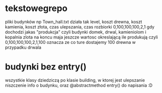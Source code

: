 # tekstowegrepo

pliki budynków np
Town_hall.txt działa tak
level, koszt drewna, koszt kamienia, koszt złota, czas ulepszania, czas rozbiorki
0,100,100,100,2,1
gdy dochodzi jakas "produkcja" czyli budynki domek, drwal, kamieniolom i kopalnia zlota na koncu maja jeszcze wartosc okreslającą ile produkują czyli
0,100,100,100,2,1,100 oznacza ze co ture dostajemy 100 drewna w przypadku drwala



# budynki bez entry()
wszystkie klasy dziedziczą po klasie building, w ktorej jest ulepszanie niszczenie info o budynku, oraz @abstractmethod entry() do napisania :D
